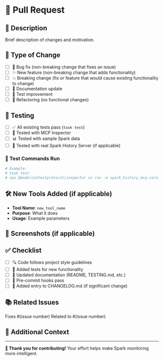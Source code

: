 # 🔄 Pull Request

## 📝 Description
Brief description of changes and motivation.

## 🎯 Type of Change
<!-- Mark with [x] -->
- [ ] 🐛 Bug fix (non-breaking change that fixes an issue)
- [ ] ✨ New feature (non-breaking change that adds functionality)
- [ ] 💥 Breaking change (fix or feature that would cause existing functionality to change)
- [ ] 📖 Documentation update
- [ ] 🧪 Test improvement
- [ ] 🔧 Refactoring (no functional changes)

## 🧪 Testing
<!-- Describe how you tested your changes -->
- [ ] ✅ All existing tests pass (`task test`)
- [ ] 🔬 Tested with MCP Inspector
- [ ] 📊 Tested with sample Spark data
- [ ] 🚀 Tested with real Spark History Server (if applicable)

### 🔬 Test Commands Run
```bash
# Example:
# task test
# npx @modelcontextprotocol/inspector uv run -m spark_history_mcp.core.main
```

## 🛠️ New Tools Added (if applicable)
<!-- For new MCP tools -->
- **Tool Name**: `new_tool_name`
- **Purpose**: What it does
- **Usage**: Example parameters

## 📸 Screenshots (if applicable)
<!-- For UI changes or new tools, include MCP Inspector screenshots -->

## ✅ Checklist
- [ ] 🔍 Code follows project style guidelines
- [ ] 🧪 Added tests for new functionality
- [ ] 📖 Updated documentation (README, TESTING.md, etc.)
- [ ] 🔧 Pre-commit hooks pass
- [ ] 📝 Added entry to CHANGELOG.md (if significant change)

## 📚 Related Issues
<!-- Link any related issues -->
Fixes #(issue number)
Related to #(issue number)

## 🤔 Additional Context
<!-- Add any additional context, screenshots, or notes -->

---
**🎉 Thank you for contributing!** Your effort helps make Spark monitoring more intelligent.

